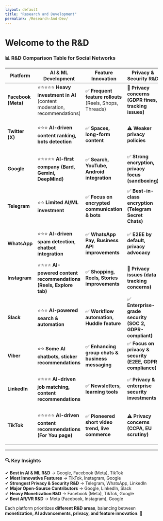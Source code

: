 ```yaml
---
layout: default
title: "Research and Development"
permalink: /Research-And-Dev/
---
```

# Welcome to the R&D

### **📊 R&D Comparison Table for Social Networks**  

| **Platform**   | **AI & ML Development** | **Feature Innovation** | **Privacy & Security R&D** | **Open Source Contributions** | **Infrastructure & Cloud R&D** | **Monetization R&D** | **AR/VR & Future Tech** |
|--------------|--------------------|----------------|---------------------|--------------------|--------------------|----------------|--------------------|
| **Facebook (Meta)**  | ⭐⭐⭐⭐⭐ **Heavy investment in AI** (content moderation, recommendations) | ✅ **Frequent feature rollouts** (Reels, Shops, Threads) | 🚨 **Privacy concerns (GDPR fines, tracking issues)** | ⭐⭐ Some open-source AI tools | ✅ **Meta’s private cloud infra** | ✅ **Ad-based R&D, AI-driven targeting** | ⭐⭐⭐⭐ **Meta Reality Labs (AR/VR, metaverse)** |
| **Twitter (X)**  | ⭐⭐⭐ **AI-driven content ranking, bots detection** | ✅ **Spaces, long-form content** | ⚠️ **Weaker privacy policies** | ⭐⭐ Some open AI work (open-sourcing algorithms) | ✅ **Cloud partnerships (AWS, Google Cloud)** | ✅ **Paid verification, premium tiers (X Premium)** | ⭐ **Exploring AI & blockchain** |
| **Google**  | ⭐⭐⭐⭐⭐ **AI-first company (Bard, Gemini, DeepMind)** | ✅ **Search, YouTube, Android integration** | ✅ **Strong encryption, privacy focus (sandboxing)** | ⭐⭐⭐⭐⭐ **Major contributor (TensorFlow, Chromium, Kubernetes)** | ⭐⭐⭐⭐⭐ **Google Cloud & custom AI chips (TPUs)** | ✅ **Google Ads, AI-driven bidding, YouTube monetization** | ⭐⭐⭐⭐ **Invests in AR (Google Lens, Maps AR)** |
| **Telegram**  | ⭐⭐ **Limited AI/ML investment** | ✅ **Focus on encrypted communication & bots** | ✅ **Best-in-class encryption (Telegram Secret Chats)** | ⭐ Open-source clients, but server code remains closed | ⚠️ **Runs on proprietary cloud infra** | ⭐ **Premium subscriptions launched, but ad monetization is weak** | ❌ No major AR/VR R&D |
| **WhatsApp**  | ⭐⭐⭐ **AI-driven spam detection, chatbot integration** | ✅ **WhatsApp Pay, Business API improvements** | ✅ **E2EE by default, privacy advocacy** | ⭐⭐ **Some open-source contributions (Signal protocol)** | ✅ **Runs on Meta’s infrastructure** | ⭐⭐⭐ **WhatsApp Business & commerce integration** | ❌ No AR/VR focus |
| **Instagram**  | ⭐⭐⭐⭐ **AI-powered content recommendations (Reels, Explore tab)** | ✅ **Shopping, Reels, Stories improvements** | 🚨 **Privacy issues (data tracking concerns)** | ⭐⭐ **Some AI-related open-source tools** | ✅ **Meta’s cloud & AI infrastructure** | ⭐⭐⭐⭐ **Ad-driven innovation, e-commerce expansion** | ⭐⭐⭐ **AR filters, Meta AR Labs** |
| **Slack**  | ⭐⭐⭐ **AI-powered search & automation** | ✅ **Workflow automation, Huddle feature** | ✅ **Enterprise-grade security (SOC 2, GDPR-compliant)** | ⭐⭐⭐ **Significant OSS contributions (Bolt SDK, APIs)** | ✅ **Runs on AWS, expanding automation R&D** | ⭐ **B2B focus, Slack Connect monetization** | ❌ No AR/VR investment |
| **Viber**  | ⭐⭐ **Some AI chatbots, sticker recommendations** | ✅ **Enhancing group chats & business messaging** | ✅ **Focus on privacy & security (E2EE, GDPR compliance)** | ⭐ Open-source limited to mobile SDKs | ✅ **Cloud-based messaging infra** | ⭐⭐ **Viber for Business & ads** | ❌ No AR/VR efforts |
| **LinkedIn**  | ⭐⭐⭐⭐ **AI-driven job matching, content recommendations** | ✅ **Newsletters, learning tools** | ✅ **Privacy & enterprise security investments** | ⭐⭐⭐ **Open-source AI tools (Feathr, ML Workflows)** | ✅ **Microsoft Azure cloud infra** | ⭐⭐⭐ **Subscription models, AI-driven ad targeting** | ⭐ **AR/VR experiments in training & networking** |
| **TikTok**  | ⭐⭐⭐⭐⭐ **AI-driven content recommendations (For You page)** | ✅ **Pioneered short video trend, live commerce** | ⚠️ **Privacy concerns (CCPA, EU scrutiny)** | ⭐⭐ **Limited open-source contributions** | ✅ **ByteDance cloud infra (China-based, concerns in US/EU)** | ⭐⭐⭐⭐⭐ **Shop, brand collaborations, creator monetization** | ⭐⭐⭐ **AR effects, interactive content R&D** |

---

### **🔍 Key Insights**  

✔ **Best in AI & ML R&D** → Google, Facebook (Meta), TikTok  
✔ **Most Innovative Features** → TikTok, Instagram, Google  
✔ **Strongest Privacy & Security R&D** → Telegram, WhatsApp, LinkedIn  
✔ **Major Open-Source Contributors** → Google, LinkedIn, Slack  
✔ **Heavy Monetization R&D** → Facebook (Meta), TikTok, Google  
✔ **Best AR/VR R&D** → Meta (Facebook, Instagram), Google  

Each platform prioritizes **different R&D areas**, balancing between **monetization, AI advancements, privacy, and feature innovation**. 🚀  

